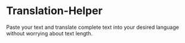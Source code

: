 # Translation-Helper
Paste your text and translate complete text into your desired language without worrying about text length.
